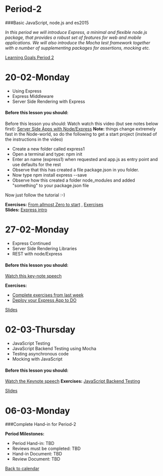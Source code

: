 # Period-2  
###Basic JavaScript, node.js and es2015   

*In this period we will introduce Express, a minimal and flexible node.js package, that provides a robust set of features for web and mobile applications. We will also introduce the Mocha test framework together with a number of supplementing packages for assertions, mocking etc.*

[Learning Goals Period 2](https://docs.google.com/document/d/19_PQi8gEQeoRmTqndb6jd87iSihU8HRW0koIH8nEES8/edit)

# **20-02-Monday** 
* Using Express
* Express Middleware
* Server Side Rendering with Express


#### Before this lesson you should:

Before this lesson you should:
Watch watch this video (but see notes below first): [Server Side Apps with Node/Express](https://www.youtube.com/watch?v=QseHOX-5nJQ)
**Note:** things change extremely fast in the Node-world, so do the following to get a start project (instead of the instructions in the video)
* Create a new folder called express1
* Open a terminal and type:  npm init
* Enter an name (express1) when requested and app.js as entry point and use defaults for the rest
* Observe that this has created a file package.json in you folder.
* Now type npm install express --save
* Observe how this created a folder node_modules and added "something" to your package.json file
 
Now just follow the tutorial :-)


**Exercises:** [From allmost Zero to start](https://docs.google.com/document/d/12AKRDn-PGH4mkBuKgVpKxqXAw33R5x9DX-QrIHzaPAY) , [Exercises](https://docs.google.com/document/d/1-Bu_FC___DM9tS8fugsLe4EnwjPs4OSYCe6PMsCVE2Y/edit?usp=sharing)   
**Slides:** [Express intro](http://js-plaul.rhcloud.com/express1)

# **27-02-Monday**
* Express Continued
* Server Side Rendering Libraries
* REST with node/Express

#### Before this lesson you should:
[Watch this key-note speech](http://expressjs.com/)

**Exercises:**
* [Complete exercises from last week](https://docs.google.com/document/d/1-Bu_FC___DM9tS8fugsLe4EnwjPs4OSYCe6PMsCVE2Y/edit?usp=sharing)
* [Deploy your Express App to DO](https://docs.google.com/document/d/1wPaS9vSoMQNbSR5KTSro7CXt2yfQzm2s9cPM3ZCvmTg/edit?usp=sharing)

[Slides](http://js-plaul.rhcloud.com/rest/rest.html)

# **02-03-Thursday**
* JavaScript Testing
* JavaScript Backend Testing using Mocha
* Testing asynchronous code
* Mocking with JavaScript

#### Before this lesson you should:
[Watch the Keynote speech](http://expressjs.com/)
**Exercises:** [JavaScript Backend Testing](https://docs.google.com/document/d/1JyQ4Qgdori9QYZ8Pfjp5x7P5vIGImx0Byc4pNrG9DXA/edit?usp=sharing)

[Slides](http://js-plaul.rhcloud.com/test1/unitTestingBackend.html#1)


# **06-03-Monday**
###Complete Hand-in for Period-2

**Period Milestones:**
* Period Hand-in:                     TBD
* Reviews must be completed: TBD
* Hand-in Document:  TBD
* Review Document:   TBD

[Back to calendar](periods.md)
